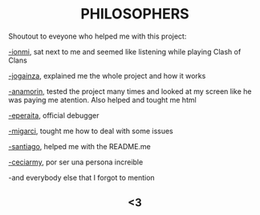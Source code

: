 <html>
 <head>
 </head>
 <body>
  <h1 style="text-align: center;">PHILOSOPHERS</h1>
  <p>Shoutout to eveyone who helped me with this project:</p>
  <p><a href="https://github.com/Ionmi">-ionmi</a>, sat next to me and seemed like listening while playing Clash of Clans</p>
  <p><a href="https://github.com/f4su">-jogainza</a>, explained me the whole project and how it works</p>
  <p><a href="https://github.com/anderamo">-anamorin</a>, tested the project many times and looked at my screen like he was paying me atention. Also helped and tought me html</p>
  <p><a href="https://github.com/eperaita">-eperaita</a>, official debugger</p> 
  <p><a href="https://github.com/Mirgc">-migarci</a>, tought me how to deal with some issues</p>
  <p><a href="https://github.com/Sant-TIG">-santiago</a>, helped me with the README.me</p>
  <p><a href="https://www.instagram.com/ceciarmy/?hl=es">-ceciarmy</a>, por ser una persona increible</p>
  <p>-and everybody else that I forgot to mention</p>
  <h2 style="text-align: center;"> <3 </h2>
 </body>
</html>
